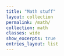 ```yaml
---
title: "Math stuff"
layout: collection
permalink: /math/
collection: math
classes: wide
show_excerpts: true
entries_layout: list
---
```


